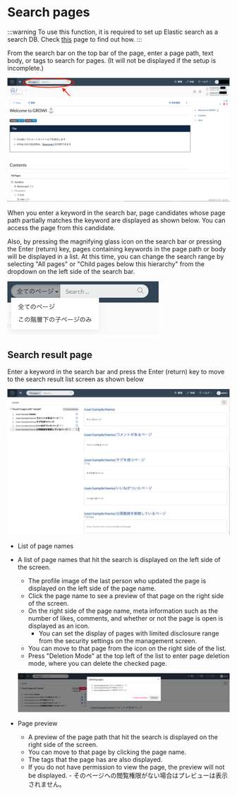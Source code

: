 # Search pages

:::warning
To use this function, it is required to set up Elastic search as a search DB. Check [this](../admin-guide/admin-cookbook/setting-elasticsearch.md) page to find out how.
:::

From the search bar on the top bar of the page, enter a page path, text body, or tags to search for pages. (It will not be displayed if the setup is incomplete.)

![search1](./images/search1.png)

When you enter a keyword in the search bar, page candidates whose page path partially matches the keyword are displayed as shown below. You can access the page from this candidate.

Also, by pressing the magnifying glass icon on the search bar or pressing the Enter (return) key, pages containing keywords in the page path or body will be displayed in a list. At this time, you can change the search range by selecting "All pages" or "Child pages below this hierarchy" from the dropdown on the left side of the search bar.

![search2](./images/search2.png)

## Search result page
Enter a keyword in the search bar and press the Enter (return) key to move to the search result list screen as shown below

![search3](./images/search3.png)

- List of page names
- A list of page names that hit the search is displayed on the left side of the screen.
  - The profile image of the last person who updated the page is displayed on the left side of the page name.
  - Click the page name to see a preview of that page on the right side of the screen.
  - On the right side of the page name, meta information such as the number of likes, comments, and whether or not the page is open is displayed as an icon.
    - You can set the display of pages with limited disclosure range from the security settings on the management screen.
  - You can move to that page from the icon on the right side of the list.
  - Press "Deletion Mode" at the top left of the list to enter page deletion mode, where you can delete the checked page.

  ![search4](./images/search4.png)

- Page preview
  - A preview of the page path that hit the search is displayed on the right side of the screen.
  - You can move to that page by clicking the page name.
  - The tags that the page has are also displayed.
  - If you do not have permission to view the page, the preview will not be displayed.  - そのページへの閲覧権限がない場合はプレビューは表示されません。
<!-- 
### Search options
When searching, you can specify options with the following notation. Options can be used together.
| Options | Overview | 
| --- | --- | --- |
| Search by multiple keywords | If you specify multiple words with a space in between, the page name or body will search for pages that include all of them. <br /> For example, `word1 word2` will search for pages that contain both` word1` and `word2` in the page name or body. |
| Search for pages that include the specified text in the text | If you insert a text between double quotes, the page that contains that text in the text will be searched. <br /> For example, `" This is GROWI "` will search for pages that contain` "" This is GROWI "` in the body. |
| Exclusion by keyword | If you specify a keyword after the half-width hyphen `-`, the page that contains the keyword in the page name or body is excluded. <br /> For example, `-keyword` excludes pages that contain` keyword` in the page name or body. |
| Search by first match of page name | If you specify a page name after `prefix:`, the page starting with that page name is searched. <br /> For example, `prefix: / user /` finds pages whose page names start with `/ user /`. |
| Exclusion by first match of page name | Specifying a page name after `-prefix:` excludes pages starting with that page name. <br /> For example, `-prefix: / user /` excludes pages whose page names start with `/ user /`. |
| Search by tag | If you specify a tag after `tag:`, the page containing that tag will be searched. <br /> For example, `tag: wiki` will search for pages that contain the tag` wiki`. |
| Exclude by tag | Specifying a tag after `-tag:` excludes pages that contain that tag. For example, `-tag: wiki` excludes pages that contain the tag` wiki`. | -->